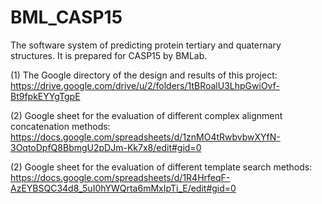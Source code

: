 # BML_CASP15
The software system of predicting protein tertiary and quaternary structures. It is prepared for CASP15 by  BMLab.

(1) The Google directory of the design and results of this project: https://drive.google.com/drive/u/2/folders/1tBRoalU3LhpGwiOvf-Bt9fpkEYYgTgpE

(2) Google sheet for the evaluation of different complex alignment concatenation methods: https://docs.google.com/spreadsheets/d/1znMO4tRwbvbwXYfN-3OqtoDpfQ8BbmgU2pDJm-Kk7x8/edit#gid=0

(2) Google sheet for the evaluation of different template search methods: https://docs.google.com/spreadsheets/d/1R4HrfeqF-AzEYBSQC34d8_5uI0hYWQrta6mMxIpTi_E/edit#gid=0
